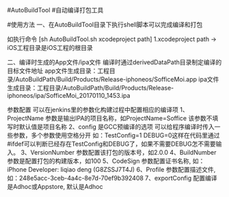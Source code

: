 #AutoBuildTool
#自动编译打包工具

#使用方法
一、在AutoBuildTool目录下执行shell脚本可以完成编译和打包

如执行命令 [sh AutoBuildTool.sh xcodeproject path]
1.xcodeproject path -> iOS工程目录是iOS工程的根目录

二、编译时生成的App文件/ipa文件
编译时通过derivedDataPath目录制定编译的目标文件地址
app文件生成目录：工程目录/AutoBuildPath/Build/Products/Release-iphoneos/SofficeMoi.app
ipa文件生成目录：工程目录/AutoBuildPath/Build/Products/Release-iphoneos/ipa/SofficeMoi_20170110_1453.ipa

参数配置
可以在jenkins里的参数化构建过程中配置相应的编译项
1、ProjectName 参数是输出IPA的项目名称，如ProjectName=Soffice 该参数不填写时默认值是项目名称
2、config 是GCC预编译的选项 可以给程序编译时传入一些参数，多个参数使用空格分开 如：TestConfig=1 DEBUG=0这样在代码里通过#ifdef可以判断已经存在TestConfig和DEBUG了，如果不需要DEBUG怎不需要输入。
3、VersionNumber 参数配置该打包的版本号，如2.0.0
4、BuildNumber 参数是配置打包的构建版本，如100
5、CodeSign 参数配置证书名称, 如：iPhone Developer: liqiao deng (G8ZSSJ7T4J)
6、Profile 参数配置描述文件, 如：248e5acc-3ceb-4a4c-8e7d-70ef9b392408
7、exportConfig 配置编译是Adhoc或Appstore, 默认是Adhoc

